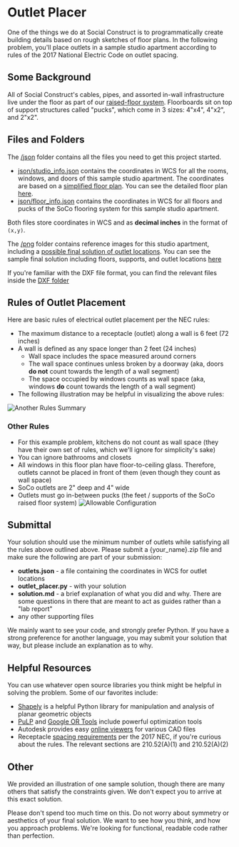 # Outlet Placer

One of the things we do at Social Construct is to programmatically create building details based on rough sketches of floor plans. In the following problem, you'll place outlets in a sample studio apartment according to rules of the 2017 National Electric Code on outlet spacing.

## Some Background
All of Social Construct's cables, pipes, and assorted in-wall infrastructure live under the floor as part of our [raised-floor system](https://techcrunch.com/2020/07/14/social-constructs-computer-optimized-buildings-could-shake-construction-industrys-foundations/). Floorboards sit on top of support structures called "pucks", which come in 3 sizes: 4"x4", 4"x2", and 2"x2".

## Files and Folders
The [/json](https://github.com/SocialConstruct/outlets/tree/master/json) folder contains all the files you need to get this project started.

* [json/studio_info.json](https://github.com/SocialConstruct/outlets/blob/master/json/studio_info.json) contains the coordinates in WCS for all the rooms, windows, and doors of this sample studio apartment. The coordinates are based on a [simplified floor plan](https://github.com/SocialConstruct/outlets/blob/master/png/studio_simple.png?raw=true). You can see the detailed floor plan [here](https://github.com/SocialConstruct/outlets/blob/master/png/studio_detailed.png?raw=true).
* [json/floor_info.json](https://github.com/SocialConstruct/outlets/blob/master/json/floor_info.json) contains the coordinates in WCS for all floors and pucks of the SoCo flooring system for this sample studio apartment.

Both files store coordinates in WCS and as **decimal inches** in the format of `(x,y)`.

The [/png](https://github.com/SocialConstruct/outlets/tree/master/png) folder contains reference images for this studio apartment, including a [possible final solution of outlet locations](https://github.com/SocialConstruct/outlets/blob/master/png/studio_with_outlets.png?raw=true). You can see the sample final solution including floors, supports, and outlet locations [here](https://github.com/SocialConstruct/outlets/blob/master/png/studio_final.png?raw=true)

If you're familiar with the DXF file format, you can find the relevant files inside the [DXF folder](https://github.com/SocialConstruct/outlets/tree/master/dxf)

## Rules of Outlet Placement
Here are basic rules of electrical outlet placement per the NEC rules:
* The maximum distance to a receptacle (outlet) along a wall is 6 feet (72 inches)
* A wall is defined as any space longer than 2 feet (24 inches)
    * Wall space includes the space measured around corners
    * The wall space continues unless broken by a doorway (aka, doors **do not** count towards the length of a wall segment)
    * The space occupied by windows counts as wall space (aka, windows **do** count towards the length of a wall segment)
* The following illustration may be helpful in visualizing the above rules:

![Another Rules Summary](https://www.naffainc.com/x/CB2/Elect/EImages/outletsneeded.gif)

### Other Rules
* For this example problem, kitchens do not count as wall space (they have their own set of rules, which we'll ignore for simplicity's sake)
* You can ignore bathrooms and closets
* All windows in this floor plan have floor-to-ceiling glass. Therefore, outlets cannot be placed in front of them (even though they count as wall space)
* SoCo outlets are 2" deep and 4" wide
* Outlets must go in-between pucks (the feet / supports of the SoCo raised floor system)
![Allowable Configuration](https://raw.githubusercontent.com/SocialConstruct/outlets/master/png/allowable_configuration.png)

## Submittal
Your solution should use the minimum number of outlets while satisfying all the rules above outlined above. Please submit a {your_name}.zip file and make sure the following are part of your submission:
* **outlets.json** - a file containing the coordinates in WCS for outlet locations
* **outlet_placer.py** - with your solution
* **solution.md** - a brief explanation of what you did and why. There are some questions in there that are meant to act as guides rather than a "lab report"
* any other supporting files

We mainly want to see your code, and strongly prefer Python. If you have a strong preference for another language, you may submit your solution that way, but please include an explanation as to why.

## Helpful Resources
You can use whatever open source libraries you think might be helpful in solving the problem. Some of our favorites include:

* [Shapely](https://pypi.org/project/Shapely/) is a helpful Python library for manipulation and analysis of planar geometric objects
* [PuLP](https://pypi.org/project/PuLP/) and [Google OR Tools](https://developers.google.com/optimization) include powerful optimization tools
* Autodesk provides easy [online viewers](https://viewer.autodesk.com/) for various CAD files
* Receptacle [spacing requirements](https://www.ecmag.com/section/codes-standards/article-210-branch-circuits-6) per the 2017 NEC, if you're curious about the rules. The relevant sections are 210.52(A)(1) and 210.52(A)(2)

## Other
We provided an illustration of one sample solution, though there are many others that satisfy the constraints given. We don't expect you to arrive at this exact solution.

Please don't spend too much time on this. Do not worry about symmetry or aesthetics of your final solution. We want to see how you think, and how you approach problems. We're looking for functional, readable code rather than perfection.
